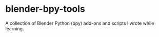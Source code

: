 # blender-bpy-tools
A collection of Blender Python (bpy) add-ons and scripts I wrote while learning.
